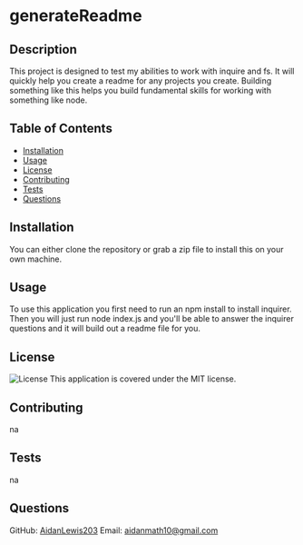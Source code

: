 # generateReadme

## Description
This project is designed to test my abilities to work with inquire and fs. It will quickly help you create a readme for any projects you create. Building something like this helps you build fundamental skills for working with something like node. 

## Table of Contents
- [Installation](#installation)
- [Usage](#usage)
- [License](#license)
- [Contributing](#contributing)
- [Tests](#tests)
- [Questions](#questions)

## Installation
You can either clone the repository or grab a zip file to install this on your own machine.

## Usage
To use this application you first need to run an npm install to install inquirer. Then you will just run node index.js and you'll be able to answer the inquirer questions and it will build out a readme file for you.

## License
![License](https://img.shields.io/badge/License-MIT-blue.svg "License Badge")
This application is covered under the MIT license.

## Contributing
na

## Tests
na

## Questions
GitHub: [AidanLewis203](https://github.com/AidanLewis203)
Email: aidanmath10@gmail.com
